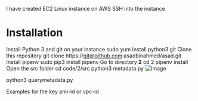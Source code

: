 I have created EC2 Linux instance on AWS
SSH into the instance
# Installation
Install Python 3 and git on your instance
sudo yum install python3 git
Clone this repository
git clone https://git@github.com:asadbinahmed/asad.git
Install pipenv
sudo pip3 install pipenv
Go to directory **2**
cd 2
pipenv install
Open the src folder
cd code/2/src
python3 metadata.py
![image](https://user-images.githubusercontent.com/42488350/164232740-56d04677-3167-4b9f-95cb-6a78a4c72f57.png)

python3 querymetadata.py



  

  

Examples for the key ami-id or vpc-id
